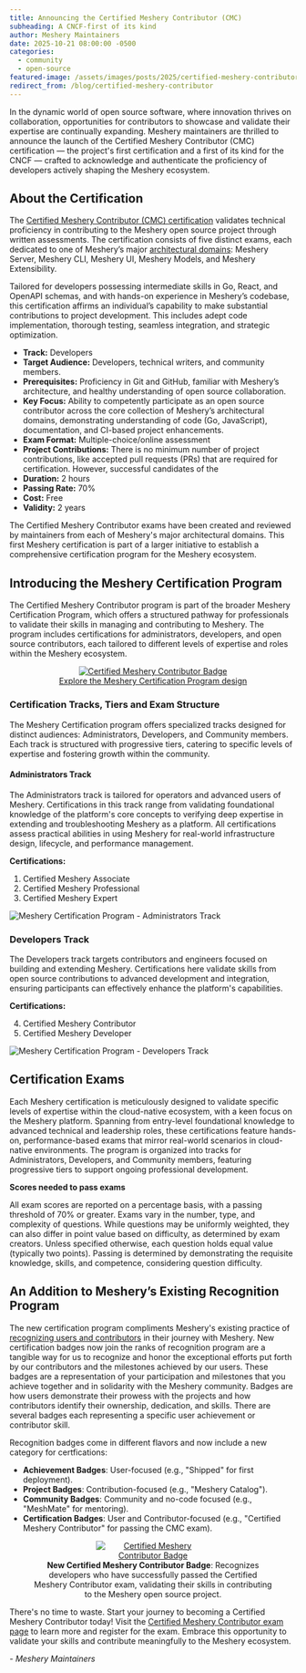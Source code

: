 ```yaml
---
title: Announcing the Certified Meshery Contributor (CMC)
subheading: A CNCF-first of its kind
author: Meshery Maintainers
date: 2025-10-21 08:00:00 -0500
categories: 
  - community
  - open-source
featured-image: /assets/images/posts/2025/certified-meshery-contributor/certified-meshery-contributor-hero.png
redirect_from: /blog/certified-meshery-contributor
---
```


In the dynamic world of open source software, where innovation thrives on collaboration, opportunities for contributors to showcase and validate their expertise are continually expanding. Meshery maintainers are thrilled to announce the launch of the Certified Meshery Contributor (CMC) certification — the project's first certification and a first of its kind for the CNCF — crafted to acknowledge and authenticate the proficiency of developers actively shaping the Meshery ecosystem.

## About the Certification

The [Certified Meshery Contributor (CMC) certification](https://cloud.meshery.io/academy/certifications/c5ada327-8a58-4c8a-b9fa-51b95696488c/certified-meshery-contributor) validates technical proficiency in contributing to the Meshery open source project through written assessments. The certification consists of five distinct exams, each dedicated to one of Meshery’s major [architectural domains](https://docs.meshery.io/architecture): Meshery Server, Meshery CLI, Meshery UI, Meshery Models, and Meshery Extensibility.

Tailored for developers possessing intermediate skills in Go, React, and OpenAPI schemas, and with hands-on experience in Meshery’s codebase, this certification affirms an individual’s capability to make substantial contributions to project development. This includes adept code implementation, thorough testing, seamless integration, and strategic optimization.

- **Track:** Developers
- **Target Audience:** Developers, technical writers, and community members.
- **Prerequisites:** Proficiency in Git and GitHub, familiar with Meshery’s architecture, and healthy understanding of open source collaboration.
- **Key Focus:** Ability to competently participate as an open source contributor across the core collection of Meshery’s architectural domains, demonstrating understanding of code (Go, JavaScript), documentation, and CI-based project enhancements.
- **Exam Format:** Multiple-choice/online assessment
- **Project Contributions:** There is no minimum number of project contributions, like accepted pull requests (PRs) that are required for certification. However, successful candidates of the
- **Duration:** 2 hours
- **Passing Rate:** 70%
- **Cost:** Free
- **Validity:** 2 years

The Certified Meshery Contributor exams have been created and reviewed by maintainers from each of Meshery's major architectural domains. This first Meshery certification is part of a larger initiative to establish a comprehensive certification program for the Meshery ecosystem.

## Introducing the Meshery Certification Program

The Certified Meshery Contributor program is part of the broader Meshery Certification Program, which offers a structured pathway for professionals to validate their skills in managing and contributing to Meshery. The program includes certifications for administrators, developers, and open source contributors, each tailored to different levels of expertise and roles within the Meshery ecosystem.

<div style="text-align: center;">
<a href="https://kanvas.new/extension/meshmap?catalog-design=c2141477-379b-432e-b47e-1c89600235a5"><img alt="Certified Meshery Contributor Badge" src="/assets/images/posts/2025/certified-meshery-contributor/meshery-certification-program.png" style="max-width:800px"  /></a><br />
<a href="https://kanvas.new/extension/meshmap?catalog-design=c2141477-379b-432e-b47e-1c89600235a5">Explore the Meshery Certification Program design</a>
</div>

### Certification Tracks, Tiers and Exam Structure

The Meshery Certification program offers specialized tracks designed for distinct audiences: Administrators, Developers, and Community members. Each track is structured with progressive tiers, catering to specific levels of expertise and fostering growth within the community.

#### Administrators Track

The Administrators track is tailored for operators and advanced users of Meshery. Certifications in this track range from validating foundational knowledge of the platform's core concepts to verifying deep expertise in extending and troubleshooting Meshery as a platform. All certifications assess practical abilities in using Meshery for real-world infrastructure design, lifecycle, and performance management.

**Certifications:**

1. Certified Meshery Associate  
2. Certified Meshery Professional  
3. Certified Meshery Expert

<img align="center" src="/assets/images/posts/2025/certified-meshery-contributor/administrators-track.png" alt="Meshery Certification Program - Administrators Track" style="max-width:800px" />

### Developers Track

The Developers track targets contributors and engineers focused on building and extending Meshery. Certifications here validate skills from open source contributions to advanced development and integration, ensuring participants can effectively enhance the platform's capabilities.

**Certifications:**

4. Certified Meshery Contributor  
5. Certified Meshery Developer

<img align="center" src="/assets/images/posts/2025/certified-meshery-contributor/administrators-track.png" alt="Meshery Certification Program - Developers Track" style="max-width:800px" />

## Certification Exams

Each Meshery certification is meticulously designed to validate specific levels of expertise within the cloud-native ecosystem, with a keen focus on the Meshery platform. Spanning from entry-level foundational knowledge to advanced technical and leadership roles, these certifications feature hands-on, performance-based exams that mirror real-world scenarios in cloud-native environments. The program is organized into tracks for Administrators, Developers, and Community members, featuring progressive tiers to support ongoing professional development.

**Scores needed to pass exams**

All exam scores are reported on a percentage basis, with a passing threshold of 70% or greater. Exams vary in the number, type, and complexity of questions. While questions may be uniformly weighted, they can also differ in point value based on difficulty, as determined by exam creators. Unless specified otherwise, each question holds equal value (typically two points). Passing is determined by demonstrating the requisite knowledge, skills, and competence, considering question difficulty.

## An Addition to Meshery’s Existing Recognition Program

The new certification program compliments Meshery's existing practice of [recognizing users and contributors](/blog/2023/09/2023-9-2-meshery-badge-program/) in their journey with Meshery. New certification badges now join the ranks of recognition program are a tangible way for us to recognize and honor the exceptional efforts put forth by our contributors and the milestones achieved by our users. These badges are a representation of your participation and milestones that you achieve together and in solidarity with the Meshery community. Badges are how users demonstrate their prowess with the projects and how contributors identify their ownership, dedication, and skills. There are several badges each representing a specific user achievement or contributor skill.

Recognition badges come in different flavors and now include a new category for certfications:

* **Achievement Badges**: User-focused (e.g., "Shipped" for first deployment).  
* **Project Badges**: Contribution-focused (e.g., "Meshery Catalog").  
* **Community Badges**: Community and no-code focused (e.g., "MeshMate" for mentoring).  
* **Certification Badges**: User and Contributor-focused (e.g., "Certified Meshery Contributor" for passing the CMC exam).

<figure style="text-align: center;">
  <a href="/assets/images/posts/2025/certified-meshery-contributor/certified-meshery-contributor-badge.png">
<img alt="Certified Meshery Contributor Badge" src="/assets/images/posts/2025/certified-meshery-contributor/certified-meshery-contributor-badge.png" style="max-width:200px"  /></a>
  <figcaption ><b>New Certified Meshery Contributor Badge</b>: Recognizes developers who have successfully passed the Certified Meshery Contributor exam, validating their skills in contributing to the Meshery open source project.
</figcaption>
</figure>
  
There's no time to waste. Start your journey to becoming a Certified Meshery Contributor today! Visit the [Certified Meshery Contributor exam page](https://cloud.meshery.io/academy/certifications/c5ada327-8a58-4c8a-b9fa-51b95696488c/certified-meshery-contributor) to learn more and register for the exam. Embrace this opportunity to validate your skills and contribute meaningfully to the Meshery ecosystem.

_- Meshery Maintainers_